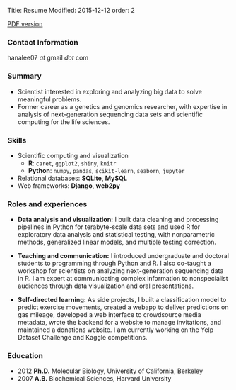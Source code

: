 Title: Resume
Modified: 2015-12-12
order: 2

[PDF version](../static/pdfs/resume.pdf)

### Contact Information ###

hanalee07 _at_ gmail _dot_ com

### Summary ###

* Scientist interested in exploring and analyzing big data to solve meaningful problems.
* Former career as a genetics and genomics researcher, with expertise in analysis of next-generation sequencing data sets and scientific computing for the life sciences.

### Skills ###

* Scientific computing and visualization
    * __R__: `caret`, `ggplot2`, `shiny`, `knitr`
    * __Python__: `numpy`, `pandas`, `scikit-learn`, `seaborn`, `jupyter`
* Relational databases: __SQLite__, __MySQL__
* Web frameworks: __Django__, __web2py__

### Roles and experiences ###

* __Data analysis and visualization:__ I built data cleaning and processing pipelines in Python for terabyte-scale data sets and used R for exploratory data analysis and statistical testing, with nonparametric methods, generalized linear models, and multiple testing correction.


* __Teaching and communication:__ I introduced undergraduate and doctoral students to programming through Python and R. I also co-taught a workshop for scientists on analyzing next-generation sequencing data in R. I am expert at communicating complex information to nonspecialist audiences through data visualization and oral presentations.


* __Self-directed learning:__ As side projects, I built a classification model to predict exercise movements, created a webapp to deliver predictions on gas mileage, developed a web interface to crowdsource media metadata, wrote the backend for a website to manage invitations, and maintained a donations website. I am currently working on the Yelp Dataset Challenge and Kaggle competitions.

### Education ###

* 2012 __Ph.D.__ Molecular Biology, University of California, Berkeley
* 2007 __A.B.__ Biochemical Sciences, Harvard University
